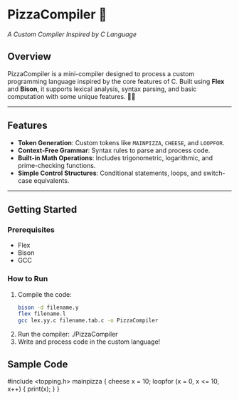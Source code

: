 # **PizzaCompiler** 🍕  
*A Custom Compiler Inspired by C Language*

## **Overview**  
PizzaCompiler is a mini-compiler designed to process a custom programming language inspired by the core features of C. Built using **Flex** and **Bison**, it supports lexical analysis, syntax parsing, and basic computation with some unique features. 🍕✨

---

## **Features**  
- **Token Generation**: Custom tokens like `MAINPIZZA`, `CHEESE`, and `LOOPFOR`.  
- **Context-Free Grammar**: Syntax rules to parse and process code.  
- **Built-in Math Operations**: Includes trigonometric, logarithmic, and prime-checking functions.  
- **Simple Control Structures**: Conditional statements, loops, and switch-case equivalents.  

---

## **Getting Started**  
### **Prerequisites**  
- Flex  
- Bison  
- GCC  

### **How to Run**  
1. Compile the code:  
   ```bash
   bison -d filename.y  
   flex filename.l  
   gcc lex.yy.c filename.tab.c -o PizzaCompiler

2. Run the compiler:
   ./PizzaCompiler
3. Write and process code in the custom language!

## **Sample Code**

#include <topping.h>
mainpizza {
  cheese x = 10;
  loopfor (x = 0, x <= 10, x++) {
    print(x);
  }
}

